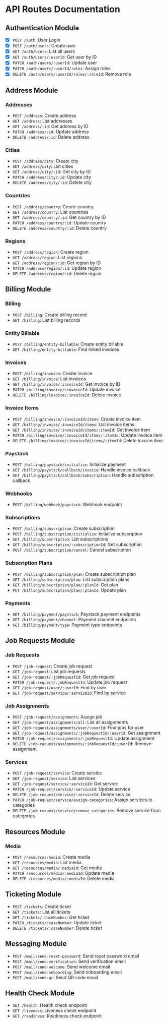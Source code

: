 # API Routes Documentation

## Authentication Module
- [x] `POST /auth`: User Login
- [x] `POST /auth/users`: Create user
- [x] `GET /auth/users`: List all users
- [x] `GET /auth/users/:userId`: Get user by ID
- [x] `PATCH /auth/users/:userId`: Update user
- [x] `PATCH /auth/users/:userId/roles`: Assign roles
- [x] `DELETE /auth/users/:userId/roles/:roleId`: Remove role

## Address Module
### Addresses
- `POST /address`: Create address
- `GET /address`: List addresses
- `GET /address/:id`: Get address by ID
- `PATCH /address/:id`: Update address
- `DELETE /address/:id`: Delete address

### Cities
- `POST /address/city`: Create city
- `GET /address/city`: List cities
- `GET /address/city/:id`: Get city by ID
- `PATCH /address/city/:id`: Update city
- `DELETE /address/city/:id`: Delete city

### Countries
- `POST /address/country`: Create country
- `GET /address/country`: List countries
- `GET /address/country/:id`: Get country by ID
- `PATCH /address/country/:id`: Update country
- `DELETE /address/country/:id`: Delete country

### Regions
- `POST /address/region`: Create region
- `GET /address/region`: List regions
- `GET /address/region/:id`: Get region by ID
- `PATCH /address/region/:id`: Update region
- `DELETE /address/region/:id`: Delete region

## Billing Module
### Billing
- `POST /billing`: Create billing record
- `GET /billing`: List billing records

### Entity Billable
- `POST /billing/entity-billable`: Create entity billable
- `GET /billing/entity-billable`: Find linked invoices

### Invoices
- `POST /billing/invoice`: Create invoice
- `GET /billing/invoice`: List invoices
- `GET /billing/invoice/:invoiceId`: Get invoice by ID
- `PATCH /billing/invoice/:invoiceId`: Update invoice
- `DELETE /billing/invoice/:invoiceId`: Delete invoice

### Invoice Items
- `POST /billing/invoice/:invoiceId/items`: Create invoice item
- `GET /billing/invoice/:invoiceId/items`: List invoice items
- `GET /billing/invoice/:invoiceId/items/:itemId`: Get invoice item
- `PATCH /billing/invoice/:invoiceId/items/:itemId`: Update invoice item
- `DELETE /billing/invoice/:invoiceId/items/:itemId`: Delete invoice item

### Paystack
- `POST /billing/paystack/initialize`: Initialize payment
- `GET /billing/paystack/callback/invoice`: Handle invoice callback
- `GET /billing/paystack/callback/subscription`: Handle subscription callback

### Webhooks
- `POST /billing/webhook/paystack`: Webhook endpoint

### Subscriptions
- `POST /billing/subscription`: Create subscription
- `POST /billing/subscription/initialize`: Initialize subscription
- `GET /billing/subscription`: List subscriptions
- `GET /billing/subscription/:subscriptionId`: Get subscription
- `POST /billing/subscription/cancel`: Cancel subscription

### Subscription Plans
- `POST /billing/subscription/plan`: Create subscription plan
- `GET /billing/subscription/plan`: List subscription plans
- `GET /billing/subscription/plan/:planId`: Get plan
- `PUT /billing/subscription/plan/:planId`: Update plan

### Payments
- `GET /billing/payment/paystack`: Paystack payment endpoints
- `GET /billing/payment/channel`: Payment channel endpoints
- `GET /billing/payment/type`: Payment type endpoints

## Job Requests Module
### Job Requests
- `POST /job-request`: Create job request
- `GET /job-request`: List job requests
- `GET /job-request/:jobRequestId`: Get job request
- `PATCH /job-request/:jobRequestId`: Update job request
- `GET /job-request/user/:userId`: Find by user
- `GET /job-request/service/:serviceId`: Find by service

### Job Assignments
- `POST /job-request/assignments`: Assign job
- `GET /job-request/assignments/all`: List all assignments
- `GET /job-request/assignments/user/:userId`: Find jobs for user
- `GET /job-request/assignments/:jobRequestId/:userId`: Get assignment
- `PATCH /job-request/assignments/:jobRequestId`: Update assignment
- `DELETE /job-request/assignments/:jobRequestId/:userId`: Remove assignment

### Services
- `POST /job-request/service`: Create service
- `GET /job-request/service`: List services
- `GET /job-request/service/:serviceId`: Get service
- `PATCH /job-request/service/:serviceId`: Update service
- `DELETE /job-request/service/:serviceId`: Delete service
- `PATCH /job-request/service/assign-categories`: Assign services to categories
- `DELETE /job-request/service/remove-categories`: Remove service from categories

## Resources Module
### Media
- `POST /resources/media`: Create media
- `GET /resources/media`: List media
- `GET /resources/media/:mediaId`: Get media
- `PATCH /resources/media/:mediaId`: Update media
- `DELETE /resources/media/:mediaId`: Delete media

## Ticketing Module
- `POST /tickets`: Create ticket
- `GET /tickets`: List all tickets
- `GET /tickets/:caseNumber`: Get ticket
- `PATCH /tickets/:caseNumber`: Update ticket
- `DELETE /tickets/:caseNumber`: Delete ticket

## Messaging Module
- `POST /mail/send-reset-password`: Send reset password email
- `POST /mail/send-verification`: Send verification email
- `POST /mail/send-welcome`: Send welcome email
- `POST /mail/send-onboarding`: Send onboarding email
- `POST /mail/send-qr`: Send QR code email

## Health Check Module
- `GET /health`: Health check endpoint
- `GET /liveness`: Liveness check endpoint
- `GET /readiness`: Readiness check endpoint
